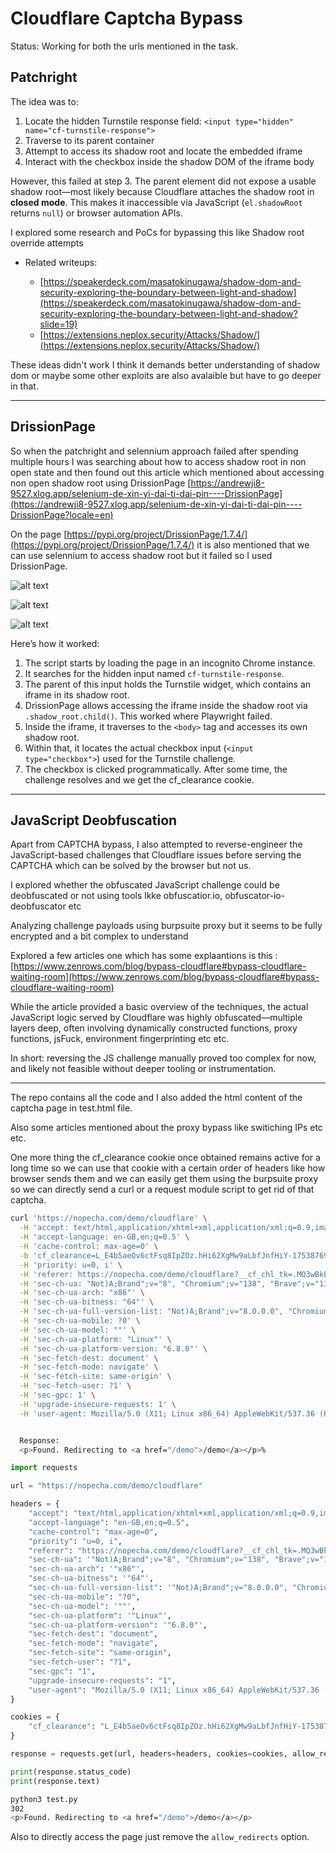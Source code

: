# Cloudflare Captcha Bypass 

Status: Working for both the urls mentioned in the task.

## Patchright

The idea was to:
1. Locate the hidden Turnstile response field: `<input type="hidden" name="cf-turnstile-response">`
2. Traverse to its parent container
3. Attempt to access its shadow root and locate the embedded iframe
4. Interact with the checkbox inside the shadow DOM of the iframe body

However, this failed at step 3. The parent element did not expose a usable shadow root—most likely because Cloudflare attaches the shadow root in **closed mode**. This makes it inaccessible via JavaScript (`el.shadowRoot` returns `null`) or browser automation APIs.

I explored some research and PoCs for bypassing this like Shadow root override attempts
* Related writeups:

  * [https://speakerdeck.com/masatokinugawa/shadow-dom-and-security-exploring-the-boundary-between-light-and-shadow](https://speakerdeck.com/masatokinugawa/shadow-dom-and-security-exploring-the-boundary-between-light-and-shadow?slide=19)
  * [https://extensions.neplox.security/Attacks/Shadow/](https://extensions.neplox.security/Attacks/Shadow/)

These ideas didn't work I think it demands better understanding of shadow dom or maybe some other exploits are also avalaible but have to go deeper in that.

---

## DrissionPage

So when the patchright and selennium approach failed after spending multiple hours I was searching about how to access shadow root in non open state and then found out this article which mentioned about accessing non open shadow root using DrissionPage [https://andrewji8-9527.xlog.app/selenium-de-xin-yi-dai-ti-dai-pin----DrissionPage](https://andrewji8-9527.xlog.app/selenium-de-xin-yi-dai-ti-dai-pin----DrissionPage?locale=en)

On the page [https://pypi.org/project/DrissionPage/1.7.4/](https://pypi.org/project/DrissionPage/1.7.4/) it is also mentioned that we can use selennium to access shadow root but it failed so I used DrissionPage.

![alt text](image.png)

![alt text](image-1.png)

![alt text](image-2.png)

Here’s how it worked:

1. The script starts by loading the page in an incognito Chrome instance.
2. It searches for the hidden input named `cf-turnstile-response`.
3. The parent of this input holds the Turnstile widget, which contains an iframe in its shadow root.
4. DrissionPage allows accessing the iframe inside the shadow root via `.shadow_root.child()`. This worked where Playwright failed.
5. Inside the iframe, it traverses to the `<body>` tag and accesses its own shadow root.
6. Within that, it locates the actual checkbox input (`<input type="checkbox">`) used for the Turnstile challenge.
7. The checkbox is clicked programmatically. After some time, the challenge resolves and we get the cf_clearance cookie.
---


## JavaScript Deobfuscation
Apart from CAPTCHA bypass, I also attempted to reverse-engineer the JavaScript-based challenges that Cloudflare issues before serving the CAPTCHA which can be solved by the browser but not us.

I explored whether the obfuscated JavaScript challenge could be deobfuscated or not using tools lkke obfuscatior.io, obfuscator-io-deobfuscator etc

Analyzing challenge payloads using burpsuite proxy but it seems to be fully encrypted and a bit complex to understand

Explored a few articles one which has some explaantions is this : [https://www.zenrows.com/blog/bypass-cloudflare#bypass-cloudflare-waiting-room](https://www.zenrows.com/blog/bypass-cloudflare#bypass-cloudflare-waiting-room)

While the article provided a basic overview of the techniques, the actual JavaScript logic served by Cloudflare was highly obfuscated—multiple layers deep, often involving dynamically constructed functions, proxy functions, jsFuck, environment fingerprinting etc etc.

In short: reversing the JS challenge manually proved too complex for now, and likely not feasible without deeper tooling or instrumentation.


*****

The repo contains all the code and I also added the html content of the captcha page in test.html file.

Also some articles mentioned about the proxy bypass like switiching IPs etc etc.

One more thing the cf_clearance cookie once obtained remains active for a long time so we can use that cookie with a certain order of headers like how browser sends them and we can easily get them using the burpsuite proxy so we can directly send a curl or a request module script to get rid of that captcha.

```bash
curl 'https://nopecha.com/demo/cloudflare' \
  -H 'accept: text/html,application/xhtml+xml,application/xml;q=0.9,image/avif,image/webp,image/apng,*/*;q=0.8' \
  -H 'accept-language: en-GB,en;q=0.5' \
  -H 'cache-control: max-age=0' \
  -b 'cf_clearance=L_E4b5aeOv6ctFsq8IpZOz.hHi62XgMw9aLbfJnfHiY-1753876952-1.2.1.1-RAnz9o71wHIWeq9IJqu0WAkpjO9GqfHe.D5n.McgJS2F0xtcCKLra2QBqspNqhhZra2s3seU6LACWSxtqqpBuqAjG_99.FLZrK5hmiAody8B3A4YN3U_fAFuovsYo5gZuytMqowpLaOV4f4RJ9jhrPViuwIlFB48VMUgBFeuE6Yj.tHklgPC4vA6m5uNL6HxZhMOUoEEqLOHRsdaHHa_iueg75JMycqJpaiiCXjCOeU' \
  -H 'priority: u=0, i' \
  -H 'referer: https://nopecha.com/demo/cloudflare?__cf_chl_tk=.MQ3wBkEae0UsVFo07h6pHNjoJjTYIm3iYCLNyeI5xk-1753876940-1.0.1.1-SZFbGF43B6Gm.dLB.IXWOAMxII1Ka4OGXStFZCXma2Y' \
  -H 'sec-ch-ua: "Not)A;Brand";v="8", "Chromium";v="138", "Brave";v="138"' \
  -H 'sec-ch-ua-arch: "x86"' \
  -H 'sec-ch-ua-bitness: "64"' \
  -H 'sec-ch-ua-full-version-list: "Not)A;Brand";v="8.0.0.0", "Chromium";v="138.0.0.0", "Brave";v="138.0.0.0"' \
  -H 'sec-ch-ua-mobile: ?0' \
  -H 'sec-ch-ua-model: ""' \
  -H 'sec-ch-ua-platform: "Linux"' \
  -H 'sec-ch-ua-platform-version: "6.8.0"' \
  -H 'sec-fetch-dest: document' \
  -H 'sec-fetch-mode: navigate' \
  -H 'sec-fetch-site: same-origin' \
  -H 'sec-fetch-user: ?1' \
  -H 'sec-gpc: 1' \
  -H 'upgrade-insecure-requests: 1' \
  -H 'user-agent: Mozilla/5.0 (X11; Linux x86_64) AppleWebKit/537.36 (KHTML, like Gecko) Chrome/138.0.0.0 Safari/537.36'


  Response:
  <p>Found. Redirecting to <a href="/demo">/demo</a></p>% 
```


```python
import requests

url = "https://nopecha.com/demo/cloudflare"

headers = {
    "accept": "text/html,application/xhtml+xml,application/xml;q=0.9,image/avif,image/webp,image/apng,*/*;q=0.8",
    "accept-language": "en-GB,en;q=0.5",
    "cache-control": "max-age=0",
    "priority": "u=0, i",
    "referer": "https://nopecha.com/demo/cloudflare?__cf_chl_tk=.MQ3wBkEae0UsVFo07h6pHNjoJjTYIm3iYCLNyeI5xk-1753876940-1.0.1.1-SZFbGF43B6Gm.dLB.IXWOAMxII1Ka4OGXStFZCXma2Y",
    "sec-ch-ua": '"Not)A;Brand";v="8", "Chromium";v="138", "Brave";v="138"',
    "sec-ch-ua-arch": '"x86"',
    "sec-ch-ua-bitness": '"64"',
    "sec-ch-ua-full-version-list": '"Not)A;Brand";v="8.0.0.0", "Chromium";v="138.0.0.0", "Brave";v="138.0.0.0"',
    "sec-ch-ua-mobile": "?0",
    "sec-ch-ua-model": '""',
    "sec-ch-ua-platform": '"Linux"',
    "sec-ch-ua-platform-version": '"6.8.0"',
    "sec-fetch-dest": "document",
    "sec-fetch-mode": "navigate",
    "sec-fetch-site": "same-origin",
    "sec-fetch-user": "?1",
    "sec-gpc": "1",
    "upgrade-insecure-requests": "1",
    "user-agent": "Mozilla/5.0 (X11; Linux x86_64) AppleWebKit/537.36 (KHTML, like Gecko) Chrome/138.0.0.0 Safari/537.36"
}

cookies = {
    "cf_clearance": "L_E4b5aeOv6ctFsq8IpZOz.hHi62XgMw9aLbfJnfHiY-1753876952-1.2.1.1-RAnz9o71wHIWeq9IJqu0WAkpjO9GqfHe.D5n.McgJS2F0xtcCKLra2QBqspNqhhZra2s3seU6LACWSxtqqpBuqAjG_99.FLZrK5hmiAody8B3A4YN3U_fAFuovsYo5gZuytMqowpLaOV4f4RJ9jhrPViuwIlFB48VMUgBFeuE6Yj.tHklgPC4vA6m5uNL6HxZhMOUoEEqLOHRsdaHHa_iueg75JMycqJpaiiCXjCOeU"
}

response = requests.get(url, headers=headers, cookies=cookies, allow_redirects=False)

print(response.status_code)
print(response.text)
```


```bash
python3 test.py
302
<p>Found. Redirecting to <a href="/demo">/demo</a></p>

```


Also to directly access the page just remove the `allow_redirects` option.